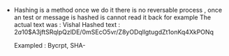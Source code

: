 - Hashing is a method once we do it there is no reversable process , once an test or message is hashed is cannot read it back for example
  The actual text was : Vishal
  Hashed text : $2a$10$A3jftSRqlpQzlDE/0mSEcO5vr/Z8yODqllgtugdZt1onKq4XkPONq
  
  Exampled :  Bycrpt, SHA-